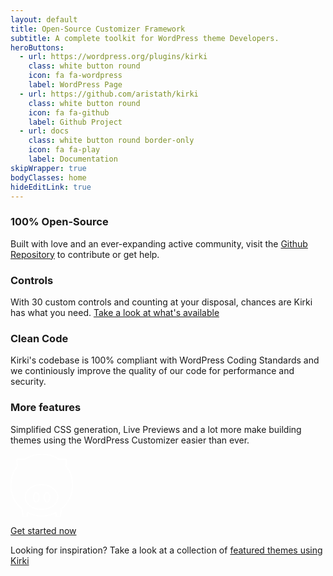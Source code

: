 ```yaml
---
layout: default
title: Open-Source Customizer Framework
subtitle: A complete toolkit for WordPress theme Developers.
heroButtons:
  - url: https://wordpress.org/plugins/kirki
    class: white button round
    icon: fa fa-wordpress
    label: WordPress Page
  - url: https://github.com/aristath/kirki
    class: white button round
    icon: fa fa-github
    label: Github Project
  - url: docs
    class: white button round border-only
    icon: fa fa-play
    label: Documentation
skipWrapper: true
bodyClasses: home
hideEditLink: true
---
```

<div id="main" class="grid-container grid-margin-x">
    <div class="cell">
        <div class="grid-x grid-margin-x features">
            <div class="feature cell medium-6">
                <h3>100% Open-Source</h3>
                <p>Built with love and an ever-expanding active community, visit the <a href="https://github.com/aristath/kirki">Github Repository</a> to contribute or get help.</p>
            </div>
            <div class="feature cell medium-6">
                <h3>Controls</h3>
                <p>With 30 custom controls and counting at your disposal, chances are Kirki has what you need. <a href="https://aristath.github.io/kirki/controls/">Take a look at what's available</a></p>
            </div>
        </div>
        <div class="grid-x grid-margin-x features">
            <div class="feature cell medium-6">
                <h3>Clean Code</h3>
                <p>Kirki's codebase is 100% compliant with WordPress Coding Standards and we continiously improve the quality of our code for performance and security.</p>
            </div>
            <div class="feature cell medium-6">
                <h3>More features</h3>
                <p>Simplified CSS generation, Live Previews and a lot more make building themes using the WordPress Customizer easier than ever.</p>
            </div>
        </div>
    </div>
</div>
<div id="featured-themes" class="grid-x grid-margin-x">
    <div class="cell auto">
        <span class="logo-piggy">
            <svg viewBox="294.6494140625 26.114931106567383 1010.7010498046875 1020.6253051757812" width="100" height="100" xmlns="http://www.w3.org/2000/svg">
                <g id="g4176" transform="matrix(43.08820724487305, 0, 0, 43.08820724487305, 130.36099243164062, 14.045065879821777)" style="clip-rule:evenodd;fill:none;fill-rule:evenodd;stroke:#4f4f4f;stroke-width:0.43123871;stroke-linecap:round;stroke-linejoin:round;stroke-miterlimit:4;stroke-dasharray:none;stroke-opacity:1">
                    <g id="g4178" style="fill:none;stroke:#4f4f4f;stroke-width:0.43123871;stroke-miterlimit:4;stroke-dasharray:none;stroke-opacity:1">
                        <path d="m 10.4064,22.5387 -0.3276,0 0,1.4283 -1.65866,0 -0.31673,-2.9188 C 5.488,18.886 3.81284,15.6275 3.81284,12.0084 c 0,-2.71119 0.9401,-5.22001 2.5246,-7.23473 L 6.0704,2.31269 l 2.90602,0 C 10.8759,1.02464 13.1284,0.28012 15.5411,0.28012 c 2.4127,0 4.6652,0.74452 6.5647,2.03257 l 2.8545,0 -0.2609,2.40411 c 1.6102,2.01928 2.57,4.55213 2.57,7.2916 0,3.6568 -1.7103,6.9454 -4.3471,9.0859 l -0.3117,2.8727 -1.6586,0 0,-1.4283 -0.2761,0 c -1.5432,0.7637 -3.2923,1.1979 -5.1348,1.1979 -1.8425,0 -3.5916,-0.4342 -5.1347,-1.1979 z" style="fill: none; stroke-width: 0.431239; stroke-miterlimit: 4; stroke-dasharray: none; stroke-opacity: 1; stroke: rgb(255, 255, 255);" id="path4180"/>
                    </g>
                    <g id="g4182" style="fill:none;stroke:#4f4f4f;stroke-width:0.43123871;stroke-miterlimit:4;stroke-dasharray:none;stroke-opacity:1">
                        <path d="m 15.4462,11.8498 c 3.4224,0 6.1968,2.104 6.1968,4.6994 0,2.5955 -2.7744,4.6995 -6.1968,4.6995 -3.4224,0 -6.19678,-2.104 -6.19678,-4.6995 0,-2.5954 2.77438,-4.6994 6.19678,-4.6994 z m -1.9811,2.9947 c 0.5725,0 1.0366,0.8148 1.0366,1.8199 0,1.0051 -0.4641,1.8199 -1.0366,1.8199 -0.5725,0 -1.0366,-0.8148 -1.0366,-1.8199 0,-1.0051 0.4641,-1.8199 1.0366,-1.8199 z m 4.0544,0 c 0.5726,0 1.0367,0.8148 1.0367,1.8199 0,1.0051 -0.4641,1.8199 -1.0367,1.8199 -0.5725,0 -1.0366,-0.8148 -1.0366,-1.8199 0,-1.0051 0.4641,-1.8199 1.0366,-1.8199 z" style="fill: none; stroke-width: 0.431239; stroke-miterlimit: 4; stroke-dasharray: none; stroke-opacity: 1; stroke: rgb(255, 255, 255);" id="path4184"/>
                    </g>
                </g>
            </svg>
        </span>
        <p><a class="button border-only large white" href="{{ site.baseurl }}/docs">Get started now</a></p>
        <p>Looking for inspiration? Take a look at a collection of <a style="text-decoration:underline;" href="{{ site.baseurl }}/featured-themes">featured themes using Kirki</a></p>
    </div>
</div>
